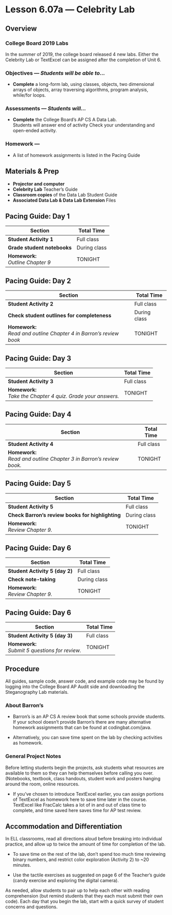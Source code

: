 Lesson 6.07a — Celebrity Lab
====================================================================================================

Overview
--------
### College Board 2019 Labs
In the summer of 2019, the college board released 4 new labs.  Either the Celebrity Lab or TextExcel can be assigned after the completion of Unit 6.

### Objectives — _Students will be able to…_
- **Complete** a long-form lab, using classes, objects, two dimensional arrays of objects, array traversing algorithms, program analysis, while/for loops.

### Assessments — _Students will…_
- **Complete** the College Board’s AP CS A Data Lab.<br>Students will answer end of activity Check your understanding and open-ended activity.

### Homework —
- A list of homework assignments is listed in the Pacing Guide


Materials & Prep
----------------
- **Projector and computer**
- **Celebrity Lab** Teacher’s Guide
- **Classroom copies** of the Data Lab Student Guide
- **Associated Data Lab & Data Lab Extension** Files


Pacing Guide: Day 1
-------------------
| Section                              | Total Time
|--------------------------------------|-----------
| **Student Activity 1**               | Full class
| **Grade student notebooks**          | During class
| **Homework:**<br>_Outline Chapter 9_ | TONIGHT


Pacing Guide: Day 2
-------------------
| Section                                                               | Total Time
|-----------------------------------------------------------------------|-----------
| **Student Activity 2**                                                | Full class
| **Check student outlines for completeness**                           | During class
| **Homework:**<br>_Read and outline Chapter 4 in Barron’s review book_ | TONIGHT


Pacing Guide: Day 3
-------------------
| Section                                                               | Total Time
|-----------------------------------------------------------------------|-----------
| **Student Activity 3**                                                | Full class
| **Homework:**<br>_Take the Chapter 4 quiz. Grade your answers._       | TONIGHT


Pacing Guide: Day 4
-------------------
| Section                                                                | Total Time
|------------------------------------------------------------------------|-----------
| **Student Activity 4**                                                 | Full class
| **Homework:**<br>_Read and outline Chapter 3 in Barron’s review book._ | TONIGHT


Pacing Guide: Day 5
-------------------
| Section | Total Time
|---------|-----------
| **Student Activity 5**               | Full class
| **Check Barron’s review books for highlighting** | During class
| **Homework:**<br>_Review Chapter 9._ | TONIGHT


Pacing Guide: Day 6
-------------------
| Section | Total Time
|---------|-----------
| **Student Activity 5 (day 2)**               | Full class
| **Check note-taking** | During class
| **Homework:**<br>_Review Chapter 9._ | TONIGHT


Pacing Guide: Day 6
-------------------
| Section | Total Time
|---------|-----------
| **Student Activity 5 (day 3)**               | Full class
| **Homework:**<br>_Submit 5 questions for review._ | TONIGHT


Procedure
---------
All guides, sample code, answer code, and example code may be found by logging into the College Board AP Audit side and downloading the Steganography Lab materials.


### About Barron’s
- Barron’s is an AP CS A review book that some schools provide students. If your school doesn’t
  provide Barron’s there are many alternative homework assignments that can be found at
  codingbat.com/java.

- Alternatively, you can save time spent on the lab by checking activities as homework.

### General Project Notes
Before letting students begin the projects, ask students what resources are available to them so
they can help themselves before calling you over. (Notebooks, textbook, class handouts, student work
and posters hanging around the room, online resources.

- If you’ve chosen to introduce TextExcel earlier, you can assign portions of TextExcel as homework
  here to save time later in the course. TextExcel like FracCalc takes a lot of in and out of class
  time to complete, and time saved here saves time for AP test review.


Accommodation and Differentiation
---------------------------------
In ELL classrooms, read all directions aloud before breaking into individual practice, and allow up
to twice the amount of time for completion of the lab.

- To save time on the rest of the lab, don’t spend too much time reviewing binary numbers, and
  restrict color exploration (Activity 2) to ~20 minutes.

- Use the tactile exercises as suggested on page 6 of the Teacher’s guide (candy exercise and
  exploring the digital camera).

As needed, allow students to pair up to help each other with reading comprehension (but remind
students that they each must submit their own code). Each day that you begin the lab, start with a
quick survey of student concerns and questions.
